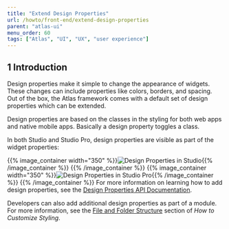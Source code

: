 ```yaml
---
title: "Extend Design Properties"
url: /howto/front-end/extend-design-properties
parent: "atlas-ui"
menu_order: 60
tags: ["Atlas", "UI", "UX", "user experience"]
---
```


## 1 Introduction

Design properties make it simple to change the appearance of widgets. These changes can include properties like colors, borders, and spacing. Out of the box, the Atlas framework comes with a default set of design properties which can be extended.

Design properties are based on the classes in the styling for both web apps and native mobile apps. Basically a design property toggles a class.

In both Studio and Studio Pro, design properties are visible as part of the widget properties:

{{% image_container width="350" %}}![Design Properties in Studio](/attachments/howto/front-end/atlas-ui/extend-design-properties/studio-design-properties.png){{% /image_container %}}
{{% /image_container %}}
{{% image_container width="350" %}}![Design Properties in Studio Pro](/attachments/howto/front-end/atlas-ui/extend-design-properties/studio-pro-design-properties.png){{% /image_container %}}
{{% /image_container %}}
For more information on learning how to add design properties, see the [Design Properties API Documentation](/apidocs-mxsdk/apidocs/design-properties).

Developers can also add additional design properties as part of a module. For more information, see the [File and Folder Structure](customize-styling-new#file-and-folder) section of *How to Customize Styling*.
